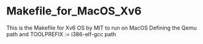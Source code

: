 # Makefile_for_MacOS_Xv6

This is the Makefile for Xv6 OS by MIT to run on MacOS
Defining the Qemu path and TOOLPREFIX := i386-elf-gcc path
